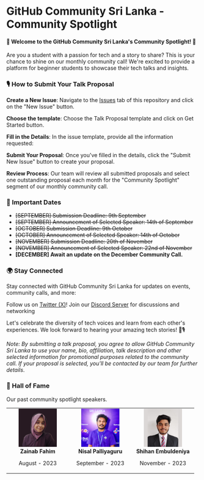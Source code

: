 # GitHub Community Sri Lanka - Community Spotlight
#### 🌟 Welcome to the GitHub Community Sri Lanka's Community Spotlight! 🌟

Are you a student with a passion for tech and a story to share? This is your chance to shine on our monthly community call! We're excited to provide a platform for beginner students to showcase their tech talks and insights.

### 🎙️ How to Submit Your Talk Proposal

**Create a New Issue**: Navigate to the [Issues](https://github.com/GitHubExperts-LK/community-spotlight/issues) tab of this repository and click on the "New Issue" button.

**Choose the template**: Choose the Talk Proposal template and click on Get Started button.

**Fill in the Details**: In the issue template, provide all the  information requested:

**Submit Your Proposal**: Once you've filled in the details, click the "Submit New Issue" button to create your proposal.

**Review Process**: Our team will review all submitted proposals and select one outstanding proposal each month for the "Community Spotlight" segment of our monthly community call.

### 📆 Important Dates
 - ~~[SEPTEMBER] Submission Deadline: 9th September~~
 - ~~[SEPTEMBER] Announcement of Selected Speaker: 14th of September~~
 - ~~[OCTOBER] Submission Deadline: 9th October~~
 - ~~[OCTOBER] Announcement of Selected Speaker: 14th of October~~
 - ~~[NOVEMBER] Submission Deadline: 20th of November~~ 
 - ~~[NOVEMBER] Announcement of Selected Speaker: 22nd of November~~
 - **[DECEMBER] Await an update on the December Community Call.**

 
 
### 🌍 Stay Connected
Stay connected with GitHub Community Sri Lanka for updates on events, community calls, and more:

Follow us on [Twitter (X)](https://twitter.com/gcsrilanka)!
Join our [Discord Server](https://discord.gg/q9FjNc88M2) for discussions and networking

Let's celebrate the diversity of tech voices and learn from each other's experiences. We look forward to hearing your amazing tech stories! 🚀🎙️

_Note: By submitting a talk proposal, you agree to allow GitHub Community Sri Lanka to use your name, bio, affiliation, talk description and other selected information for promotional purposes related to the community call. If your proposal is selected, you'll be contacted by our team for further details_.


### 👑 Hall of Fame
Our past community spotlight speakers.
<table>
    <tbody>
        <tr>
            <td align="center" valign="top" width=150px">
                <img src="./assets/img/zainab.png" width="100px;" alt="Zainab Fahim"/>
                <br />
                <strong>Zainab Fahim</strong>
                <p>August - 2023</p>
            </td>
            <td align="center" valign="top" width="150px">
                <img src="./assets/img/nisal.jpeg" width="100px;" alt="Nisal Renuja"/>
                <br />
                <strong>Nisal Palliyaguru</strong>
                <p>September - 2023</p>
            </td>
            <td align="center" valign="top" width="150px">
                <img src="./assets/img/shihan.jpeg" width="100px;" alt="Shihan Embuldeniya"/>
                <br />
                <strong>Shihan Embuldeniya</strong>
                <p>November - 2023</p>
            </td> 
        </tr>
    </tbody>
</table>


